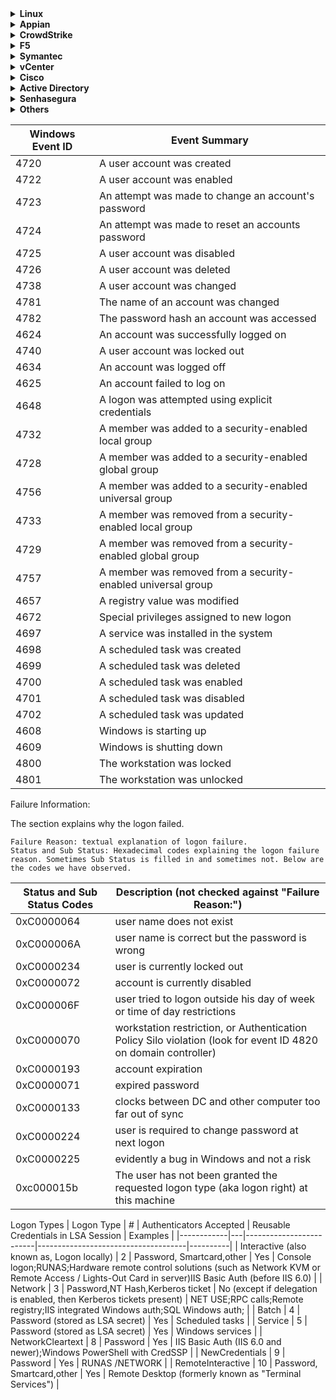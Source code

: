 <details>
<summary><b>Linux</b></summary>

SSH Logins
```
index=linux "Accepted Publickey" OR "session opened" OR "Accepted password" src!="PAM_IP_ADDR" src!="" user!=""  | table _time,user,src,dest,src_port,sshd_protocol,action
```

SSH Logins (Syslog - SC4S)
```
index=osnix source="program:sshd" "Accepted Publickey" OR "session opened" _raw!="*PAM_IP_ADDR*" 
| table _time,host,sc4s_fromhostip,user 
| dedup _time,host,user | sort -_time
```

Console logins for Linux Servers
```
index=osnix OR index=linux "Started Session 7 of" 
| table _time,host,_raw
```

</details>


<details>
<summary><b>Appian</b></summary>

Admin Console
```
index=appian source="*admin_console.csv" | table _time,Property,Count
```
Blocked Files
```
index=appian source="*blocked_files.csv*" | table _time,User,"Document Name",Reason,Details,Hash
```
Data Store Deletions
```
index=appian source="*data_store_deletions*" | table _time,"Data Store",Entity,Id,"Node Display Name",User
```
Decryption
```
index=appian source="*decryption.csv*" | table _time,Username,Context,Action,Success
```
DevOps Infrastructure
```
index=appian source="*devops_infrastructure.csv" | table _time,ID,Name,URL,"Last Action Username","Last Action Type","Last Action Name","Last Action IP","Last Action Date","Remote Enabled"
```
Devops Infrastructure Handler
```
index=appian source="*devops_infrastructure_handler.csv" | table ID,Name,URL,"IP Address","Status Code","Error Occurred","Direction","Before or After Request Processed"
```
File Attachment Downloads
```
index=appian source="*file_attachment_downloads.csv*" "File name"!="*.png" "File name"!="*.ico" "File name"!="*.jpg" | table _time,User,"File name","Download Successful"
```
Login Audit
```
index=appian source="*login-audit.csv" API_USER!="API-USER" | table _time,API_USER,"Web API",Succeeded | rename API_USER as "User" , Succeeded as "Action"
```
Object Rolemap Audit
```
index=appian source="*object_rolemap_audit.csv" | table _time,Username,Name,Type,"Previous Rolemap","New Rolemap"
```
Records Usage
```
index=appian source="*records_usage.csv*" | table _time,User,View,"Record Type Name",Action
```
Removed Processes
```
index=appian source="*removed*" | table _time,Action,"Process ID","Process Name","Transaction ID",Username
```
Sites Usage
```
index=appian source="*sites_usage.csv*" | table _time,User,Site,Page,Action
```
Users
```
index=appian source="*users.csv" | table _time,"Active LDAP Users","Active SAML Users","Active System Administrators","Active Tempo Users","Active Users","Total Users"
```
User Management
```
index=appian source="*user_management.csv" | search Action!="Log Initialized" | table _time,Action,"Modified By Username",Username,"Original Value","New Value"
```

</details>

<details>
<summary><b>CrowdStrike</b></summary>

Logins
```
index=crowdstrike user!="" action!="" | table _time,user,event.ServiceName,action
```
CrowdStrike FW - RDP Sessions
```
index=crowdstrike rdp event.LocalAddress!="PAM_IP_ADDR" 
| table _time,event.HostName,event.LocalAddress,event.RemoteAddress,event.PolicyName,event.RuleGroupName,event.RuleAction
```
Malware Detections
```
index="crowdstrike" "metadata.eventType"=DetectionSummaryEvent metadata.customerIDString=* event.DetectId!="" 
| table _time,action,description,event.ComputerName,event.DetectName,event.FileName,event.FilePath,event.IOCType,event.IOCValue,event.LocalIP,event.MACAddress,event.Objective,event.SeverityName,event.Tactic,event.Technique,event.UserName,event.CommandLine,event.AssociatedFile
```
Policies
```
index=crowdstrike "metadata.eventType"=UserActivityAuditEvent
| search "event.OperationName"=*policy 
| table _time,*OperationName,*ServiceName,*UserId,*UserIp,*policy_name,*policy_enabled
```
FileVantage
```
index="crowdstrike" source=crowdstrike_filevantage_json
| table _time,entity_type,severity,action_type,action_timestamp,command_line,entity_path,grandparent_process_image_file_name,parent_process_image_file_name,host.name,host.local_ip,host.os_version,policy.name,policy.rule_group.name
```
Identities
```
index=crowdstrike sourcetype="crowdstrike:identities" riskScoreSeverity="HIGH" 
| table _time,primaryDisplayName,isHuman,isProgrammatic,emailAddresses{},accounts{}.userAccountControl,accounts{}.title,accounts{}.samAccountName,accounts{}.ou,accounts{}.enabled,accounts{}.dn,accounts{}.dataSource,accounts{}.department,accounts{}.description,type,roles{}.type,riskScoreSeverity,riskFactors{}.type,riskFactors{}.severity
```
Event Streams
```
index=crowdstrike sourcetype="CrowdStrike:Event:Streams:JSON" 
| table _time,ta_*,metadata.eventType,event.UserIp,event.Source,event.SourceIp,event.OperationName,event.Attributes.scopes,event.Attributes.produces,action
```
</details>

<details>
<summary><b>F5</b></summary>

Alert
```
index=netwaf severity="Critical" OR severity="High" AND  request_status="blocked" 
| table _time,attack_type,severity,sig_cves,sub_violations,"blocking_exception_reason",captcha_result,device_id,f5_bigip_service,geo_location,http_class_name,ip_client,method,request_status,response,request,uri,x_forwarded_for_header_value, violations
```
Audit
```
index=netops host="*waf*" sourcetype="f5:bigip:syslog" AUDIT object  | table _time,_raw
```
Report
```
index=netwaf severity="Critical" OR severity="High" OR severity="Medium" AND  request_status="blocked" 
| table _time,attack_type,severity,sig_cves,sub_violations,"blocking_exception_reason",captcha_result,device_id,f5_bigip_service,geo_location,http_class_name,ip_client,method,request_status,response,request,uri,x_forwarded_for_header_value, violations
```

</details>

<details>
<summary><b>Symantec</b></summary>

Email - AntiMalware
```
index=symantec_email sourcetype="symantec:email:cloud:antimalware" | table _time,malwareName,sender,orig_recipient
```
Email - AntiSpam
```
index=symantec_email sourcetype="symantec:email:cloud:antispam" | table _time,sender,senderIp,recipient,subject,action,detectionMethod,emailSize
```

</details>

<details>
<summary><b>vCenter</b></summary>

Logins
```
index=infraops source="vm*" "vim.event.UserLog*" | table time,action,user,datastore,message
```
VM Events
```
index=infraops source="vm*"  action="vim.event.VmBe*" | table _time,action,user,message
```
</details>

<details>
<summary><b>Cisco</b></summary>

Umbrella (DNS)
```
index=cisco_umbrella | table _time,user,action,ReplyCode,RecordType,category,domain,granular_identity_type,identities,identity_type,s3_filename,src,src_translated_ip
```
Umbrella (Audit)
```
index=cisco_umbrella sourcetype="cisco:umbrella:audit" action!="" _raw!="*roamingdevices*" | table _time,email,user,source_val,action,ip,body
```
ISE (Guest Users)
```
index=netauth SelectedAuthenticationIdentityStores="Guest Users" AuthenticationStatus="UnknownUser" | table _time,"Framed_IP_Address",EndPointMatchedProfile,SelectedAuthorizationProfiles
```
Router logins
```
index=netops Login | table _time,host,src,user,action
```
FMC - Blocked File Transfer Services
```
index=cisco_secure_fw file action=Block | table _time,AC_RuleAction,Application,FirewallPolicy,FirewallRule,InitiatorIP,ResponderIP,URL,URL_Category
```
FMC - Audit Logs
```
index=osnix source="program:FMC.qudsbank.ps"  policy | table _time,_raw
```
FMC Policy Changes
```
index=osnix source="program:FMC.qudsbank.ps"  "*policy deployment*" OR "*rule_configs*" OR "*Policy Committed*" OR "*Save Policy*" | table _time,_raw | sort -_time
```
SNA (Stealthwatch)
```
|securityevents domain_id=301 smc_ip=SNA_IP_ADDR earliest=-24h@h latest=now
            subject_ip= subject_host_group_id=
            peer_ip= peer_host_group_id= subject_orientation=EITHER
            security_event_type_id_list=all ports_list=
            hit_count_low_value= hit_count_high_value=
            ci_points_low_value= ci_points_high_value=
            filter_by=FLOW_COLLECTOR flow_collector_list="301" max_rows=2000 | sort 0 - ci_points | eval start_time=strftime(strptime(start_time."+0000","%Y-%m-%dT%H:%M:%SZ%z"),"%Y-%m-%d %H:%M:%S %Z") | eval last_time=strftime(strptime(last_time."+0000","%Y-%m-%dT%H:%M:%SZ%z"),"%Y-%m-%d %H:%M:%S %Z") | eval ci_points = tostring(ci_points, "commas"), hit_count = tostring(hit_count, "commas") | makemv delim=";" source_host_group_names | makemv delim=";" target_host_group_names | fields "fc_name", "start_time", "last_time", "event_type_name", "ci_points", "hit_count", "source_ip", "source_host_group_names", "source_hostname", "source_username", "source_mac", "target_ip", "target_host_group_names", "target_hostname", "target_username", "target_mac", "details" | rename "fc_name" as "Appliance", "start_time" as "Start Active Time", "last_time" as "Last Active Time", "event_type_name" as "Security Event", "source_ip" as "Source IP", "source_host_group_names" as "Source Host Group(s)", "source_hostname" as "Source Hostname", "target_ip" as "Target IP", "target_host_group_names" as "Target Host Group(s)", "target_hostname" as "Target Hostname", "ci_points" as "CI Points", "hit_count" as "Hit Count", "details" as "Details",  "source_username" as "Source Username",  "target_username" as "Target Username",  "source_mac" as "Source MAC",  "target_mac" as "Target MAC"
```
</details>

<details>
<summary><b>Active Directory</b></summary>

Console logins
```
index=wineventlog EventCode=4624 Logon_Type=2 | table _time,host,user,dvc,action,command | dedup _time
```
Installed Applications
```
index=windows sourcetype="Script:InstalledApps" | table _time,host,DisplayName,Source,Publisher,InstallSource,InstallDate
```
AD - Local Admin Account
```
index=wineventlog EventCode=4732 Group_Name=Administrators
| table _time,ComputerName,Group_Name,Account_Name,Message
```
Failed Logins for Disabled Accounts
```
index=wineventlog source="*:Security" EventCode=4625 Sub_Status="0xC0000072" | table _time,Account_Name,app,src,src_ip,dest,name
```
Dormant Account
```
| ldapsearch domain=default search="(&(objectclass=user)(!(objectClass=computer)))" limit=0 attrs="sAMAccountName, displayName, distinguishedName, userAccountControl, whenCreated, accountExpires, lastLogonTimestamp"
| makemv userAccountControl
| search dn!="*OU=_Disabled Users*" userAccountControl!="*ACCOUNTDISABLE*"
| eval accountDisable=if(userAccountControl == "ACCOUNTDISABLE
 NORMAL_ACCOUNT", "Yes", "No")
| eval dontExpirePasswd=if(userAccountControl="DONT_EXPIRE_PASSWD
 NORMAL_ACCOUNT", "Yes", "No")
| eval passwdNotRequired=if(userAccountControl == "PASSWD_NOTREQD
 NORMAL_ACCOUNT", "Yes", "No")
| eval lastLoginAge_epoch=strptime(lastLogonTimestamp, "%Y-%m-%dT%H:%M:%S")
| eval lastLoginAge=round((lastLoginAge_epoch - now())/86400, 0)
| where lastLoginAge < -90
| table sAMAccountName, displayName, dn, userAccountControl, whenCreated, accountDisable, dontExpirePasswd, passwdNotRequired, lastLoginAge, lastLogonTimestamp, accountExpires
```

Passwords Never Changed - Active Accounts:
```
| ldapsearch domain=default search="(&(objectCategory=person)(objectClass=user)(!(userAccountControl:1.2.840.113556.1.4.803:=2))(userAccountControl:1.2.840.113556.1.4.803:=65536))" attrs="sAMAccountName,pwdLastSet" | table sAMAccountName, dn, pwdLastSet
```

Passwords Last Changed - Active Accounts:
```
| ldapsearch domain="default" search="(&(objectCategory=person)(objectClass=user)(!(userAccountControl:1.2.840.113556.1.4.803:=2)))" attrs="sAMAccountName,pwdLastSet" | table sAMAccountName, pwdLastSet
```

Check for Disabled User Accounts:
```
| ldapsearch domain="default" search="(&(objectCategory=person)(objectClass=user)(userAccountControl:1.2.840.113556.1.4.803:=2))" attrs="sAMAccountName" | table sAMAccountName,dn
```

RDP Connections
```
index=wineventlog EventCode=1149 | table _time,Account_Domain,Account_Name,action,app,command,user,src,src_user,dest
```

Member Added/Removed
```
index="wineventlog" EventCode=4761 OR EventCode=4762 OR EventCode=4728 OR EventCode=4729 |eval time = strftime(_time,"%c") |table time,name,MemberName,Group_Name,src_user |rename time as "Time" , name as "Action" , MemberName as "Member Name Added/Removed" , Group_Name as "Group Name" , src_user as "Member Added/Removed By :"
```

Security Group mgmt changed:
```
index="wineventlog" EventCode=4735 OR EventCode=4737 |eval time = strftime(_time,"%c") |table time,name,src_user,TargetUserName,dest,session_id |rename time as "Time" , name as "Action" , src_user as "Source User", TargetUserName as " Target Group " , dest as " Destination DC" , session_id as "Session ID"
```

User Enabled/Disabled:
```
index="wineventlog" EventCode=4722 OR EventCode=4725 |eval time = strftime(_time,"%c") |table time,name,user,src_user |rename time as "Time" , name as "Action" , user as "Target User" , src_user as "Account Enabled/Disabled By"
```

UserAccount Locked/Unlocked:
```
index="wineventlog" signature="A user account was locked out" OR signature="A user account was unlocked" |eval time = strftime(_time,"%c") |table time,dest_nt_domain,Group_Name,name,src_user |rename time as "Time" , Group_Name as "User Name" , dest_nt_domain as "Hostname", name as "Action" , src_user as "Locked/Unlocked By"
```

UserAccount Changed:
```
index="wineventlog" signature="A user account was changed" |eval time = strftime(_time,"%c") |table time,name,user,src_user,dest |rename time as "Time" , name as "Action" , user as " Target User" , src_user as "Changed By" , dest as "Destination DC"
```

User Created:
```
index="wineventlog" EventCode=4720 |eval time = strftime(_time,"%c") |table time,name,user,Logon_ID,src_user,dest |rename time as "Time" , name as "Action" , user as "Created User" , Logon_ID as "Session ID" ,src_user as "User Created By :", dest as "Destination DC"
```

Domain Policy Changed/Reset Passowrd:
```
index="wineventlog" signature="An attempt was made to change an account's password" OR signature="An attempt was made to reset an accounts password" |eval time = strftime(_time,"%c") |table time,name,user,src_user |rename time as "Time" , name as "Action" , user as "Target User" , src_user as "Password Changed/Reset By"
```

User Deleted By Admin:
```
index="wineventlog" EventCode=4726 |eval time = strftime(_time,"%c") |table time,name,src_user,user,dest |rename time as "Time" , name as "Action" , src_user as "Deleted By : ", user as "Deleted User: " , dest as "Destination DC"
```
</details>

<details>
<summary><b>Senhasegura</b></summary>

Sessions
```
index=pam act=Session dhost!="null" suser!="asc_117" | table _time,  sname ,suser ,src ,dhost ,dst ,duser ,proto  | rename sname as "Source Name", suser as "Source User", src as "Source IP", dhost as "Destitnation Host",dst as "Destination IP", proto as "Protocol", duser as "Destination User"
```
Device Creation
```
index=pam act=Device msg="Device creation*" | table _time,sname,src,cs3,cs4 | rename cs3 as "Server Name" , src as "Source IP" ,sname as "User Name" , cs4 as "Log Details"
```
</details>

<details>
<summary><b>Others</b></summary>

Office365 - Attachment Size Policy
```
index=office365 | search "Parameters{}.Value"="Change_Me!" | table _time,UserId,Parameters{}.Name,Parameters{}.Value | rename UserId as "Modified by"
```
Idrac
```
index=idrac virtual console | table _time,_raw
```
</details>

| Windows Event ID | Event Summary |
|---|---|
| 4720 | A user account was created |
| 4722 | A user account was enabled |
| 4723 | An attempt was made to change an account's password |
| 4724 | An attempt was made to reset an accounts password |
| 4725 | A user account was disabled |
| 4726 | A user account was deleted |
| 4738 | A user account was changed |
| 4781 | The name of an account was changed |
| 4782 | The password hash an account was accessed |
| 4624 | An account was successfully logged on |
| 4740 | A user account was locked out |
| 4634 | An account was logged off |
| 4625 | An account failed to log on |
| 4648 | A logon was attempted using explicit credentials |
| 4732 | A member was added to a security-enabled local group |
| 4728 | A member was added to a security-enabled global group |
| 4756 | A member was added to a security-enabled universal group |
| 4733 | A member was removed from a security-enabled local group |
| 4729 | A member was removed from a security-enabled global group |
| 4757 | A member was removed from a security-enabled universal group |
| 4657 | A registry value was modified |
| 4672 | Special privileges assigned to new logon |
| 4697 | A service was installed in the system |
| 4698 | A scheduled task was created |
| 4699 | A scheduled task was deleted |
| 4700 | A scheduled task was enabled |
| 4701 | A scheduled task was disabled |
| 4702 | A scheduled task was updated |
| 4608 | Windows is starting up |
| 4609 | Windows is shutting down |
| 4800 | The workstation was locked |
| 4801 | The workstation was unlocked |

Failure Information:

The section explains why the logon failed.

    Failure Reason: textual explanation of logon failure.
    Status and Sub Status: Hexadecimal codes explaining the logon failure reason. Sometimes Sub Status is filled in and sometimes not. Below are the codes we have observed.

| Status and Sub Status Codes | 	Description (not checked against "Failure Reason:")|
|---|---|
| 0xC0000064 | 	user name does not exist |
| 0xC000006A | 	user name is correct but the password is wrong |
| 0xC0000234 | 	user is currently locked out |
| 0xC0000072 | 	account is currently disabled |
| 0xC000006F | 	user tried to logon outside his day of week or time of day restrictions |
| 0xC0000070 | 	workstation restriction, or Authentication Policy Silo violation (look for event ID 4820 on domain controller) |
| 0xC0000193 | 	account expiration |
| 0xC0000071 | 	expired password |
| 0xC0000133 | 	clocks between DC and other computer too far out of sync |
| 0xC0000224 | 	user is required to change password at next logon |
| 0xC0000225 | 	evidently a bug in Windows and not a risk |
| 0xc000015b | 	The user has not been granted the requested logon type (aka logon right) at this machine |

Logon Types
| Logon Type |	#	| Authenticators Accepted |	Reusable Credentials in LSA Session	| Examples |
|------------|---|-------------------------|-------------------------------------|----------|
| Interactive (also known as, Logon locally) | 2 |	Password, Smartcard,other |	Yes | 	Console logon;RUNAS;Hardware remote control solutions (such as Network KVM or Remote Access / Lights-Out Card in server)IIS Basic Auth (before IIS 6.0) |
| Network 	| 3 |	Password,NT Hash,Kerberos ticket |	No (except if delegation is enabled, then Kerberos tickets present) |	NET USE;RPC calls;Remote registry;IIS integrated Windows auth;SQL Windows auth; |
| Batch |	4 |	Password (stored as LSA secret) |	Yes |	Scheduled tasks |
| Service |	5 |	Password (stored as LSA secret) |	Yes |	Windows services |
| NetworkCleartext |	8 |	Password |	Yes |	IIS Basic Auth (IIS 6.0 and newer);Windows PowerShell with CredSSP |
| NewCredentials |	9 |	Password |	Yes |	RUNAS /NETWORK |
| RemoteInteractive |	10 |	Password, Smartcard,other |	Yes |	Remote Desktop (formerly known as "Terminal Services") |
